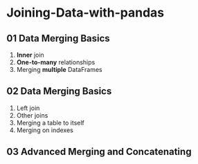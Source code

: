 # Joining-Data-with-pandas
## 01 Data Merging Basics
1. **Inner** join
2. **One-to-many** relationships
3. Merging **multiple** DataFrames
## 02 Data Merging Basics
1. Left join
2. Other joins
3. Merging a table to itself
4. Merging on indexes
## 03 Advanced Merging and Concatenating
